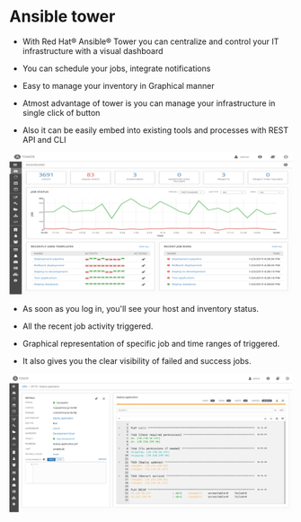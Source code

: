# Ansible tower

* With Red Hat® Ansible® Tower you can centralize and control your IT infrastructure with a visual dashboard

* You can schedule your jobs, integrate notifications

* Easy to manage your inventory in Graphical manner

* Atmost advantage of tower is you can manage your infrastructure in single click of button

* Also it can be easily embed into existing tools and processes with REST API and CLI

![alt text](../../../images/tower.png)

* As soon as you log in, you'll see your host and inventory status.

* All the recent job activity triggered.

* Graphical representation of specific job and time ranges of triggered.

* It also gives you the clear visibility of failed and success jobs.

![alt text](../../../images/tower-1.png)
